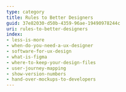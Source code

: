 ```yaml
---
type: category
title: Rules to Better Designers
guid: 37e82030-d50b-4359-96ae-19490978244c
uri: rules-to-better-designers
index:
- less-is-more
- when-do-you-need-a-ux-designer
- software-for-ux-design
- what-is-figma
- where-to-keep-your-design-files
- user-journey-mapping
- show-version-numbers
- hand-over-mockups-to-developers
---
```

 
